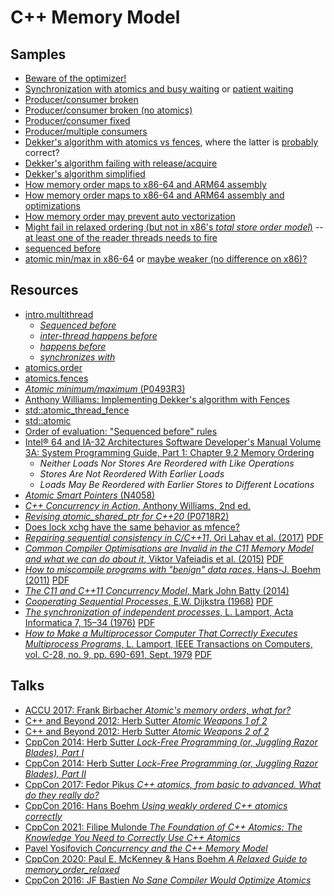 # C++ Memory Model


## Samples

* [Beware of the optimizer!](https://godbolt.org/z/rMGao4K1f)
* [Synchronization with atomics and busy waiting](https://godbolt.org/z/sE7j9abKP) or [patient waiting](https://godbolt.org/z/nKnrds54W)
* [Producer/consumer broken](https://godbolt.org/z/bh39zEdbM)
* [Producer/consumer broken (no atomics)](https://godbolt.org/z/6r7z8rTrv)
* [Producer/consumer fixed](https://godbolt.org/z/sEsa4h8sr)
* [Producer/multiple consumers](https://godbolt.org/z/d3oY6hh1G)
* [Dekker's algorithm with atomics vs fences](https://godbolt.org/z/YP4cY6zM1), where the latter is [probably](https://godbolt.org/z/xr8E3nMGG) correct?
* [Dekker's algorithm failing with release/acquire](https://godbolt.org/z/GWY85ofE5)
* [Dekker's algorithm simplified](https://godbolt.org/z/efonYcKr3)
* [How memory order maps to x86-64 and ARM64 assembly](https://godbolt.org/z/oTff5aY67)
* [How memory order maps to x86-64 and ARM64 assembly and optimizations](https://godbolt.org/z/drreTbhbr)
* [How memory order may prevent auto vectorization](https://godbolt.org/z/31W9P8Y36)
* [Might fail in relaxed ordering (but not in x86's *total store order model*)](https://godbolt.org/z/99xfvfjP3) -- [at least one of the reader threads needs to fire](https://godbolt.org/z/n4d8f8ca5)
* [sequenced before](https://godbolt.org/z/698G4Kxv4)
* [atomic min/max in x86-64](https://godbolt.org/z/PjKjvfnGe) or [maybe weaker (no difference on x86)?](https://godbolt.org/z/r8TMzjea5)

## Resources

* [intro.multithread](https://eel.is/c++draft/intro.multithread)
	* [*Sequenced before*](https://eel.is/c++draft/intro.execution#def:sequenced_before) 
	* [*inter-thread happens before*](https://eel.is/c++draft/intro.multithread#def:inter-thread_happens_before)
	* [*happens before*](https://eel.is/c++draft/intro.multithread#def:happens_before)
	* [*synchronizes with*](https://eel.is/c++draft/atomics.order)
* [atomics.order](https://eel.is/c++draft/atomics.order)
* [atomics.fences](https://eel.is/c++draft/atomics.fences)
* [*Atomic minimum/maximum* (P0493R3)](https://www.open-std.org/jtc1/sc22/wg21/docs/papers/2021/p0493r3.pdf)
* [Anthony Williams: Implementing Dekker's algorithm with Fences](https://www.justsoftwaresolutions.co.uk/threading/implementing_dekkers_algorithm_with_fences.html)
* [std::atomic_thread_fence](https://en.cppreference.com/w/cpp/atomic/atomic_thread_fence)
* [std::atomic](https://en.cppreference.com/w/cpp/atomic/atomic)
* [Order of evaluation: "Sequenced before" rules](https://en.cppreference.com/w/cpp/language/eval_order)
* [Intel® 64 and IA-32 Architectures Software Developer's Manual Volume 3A: System Programming Guide, Part 1: Chapter 9.2 Memory Ordering](https://www.intel.com/content/www/us/en/developer/articles/technical/intel-sdm.html)
	* *Neither Loads Nor Stores Are Reordered with Like Operations*
	* *Stores Are Not Reordered With Earlier Loads*
	* *Loads May Be Reordered with Earlier Stores to Different Locations*
* [*Atomic Smart Pointers* (N4058)](https://www.open-std.org/jtc1/sc22/wg21/docs/papers/2014/n4058.pdf)
* [*C++ Concurrency in Action*, Anthony Williams, 2nd ed.](https://www.manning.com/books/c-plus-plus-concurrency-in-action-second-edition)
* [*Revising atomic_shared_ptr for C++20* (P0718R2)](https://www.manning.com/books/c-plus-plus-concurrency-in-action-second-edition)
* [Does lock xchg have the same behavior as mfence?](https://stackoverflow.com/a/50279772/75883571)
* [*Repairing sequential consistency in C/C++11*, Ori Lahav et al. (2017)](https://doi.org/10.1145/3062341.3062352) [PDF](https://plv.mpi-sws.org/scfix/paper.pdf)
* [*Common Compiler Optimisations are Invalid in the C11 Memory Model and what we can do about it*, Viktor Vafeiadis et al. (2015)](https://doi.org/10.1145/2676726.2676995) [PDF](https://people.mpi-sws.org/~viktor/papers/popl2015-c11comp.pdf)
* [*How to miscompile programs with "benign" data races*, Hans-J. Boehm (2011)](https://doi.org/10.5555/2001252.2001255) [PDF](https://www.usenix.org/legacy/events/hotpar11/tech/final_files/Boehm.pdf)
* [*The C11 and C++11 Concurrency Model*, Mark John Batty (2014)](https://www.cs.kent.ac.uk/people/staff/mjb211/docs/toc.pdf)
* [*Cooperating Sequential Processes*, E.W. Dijkstra (1968)](https://doi.org/10.1007/978-1-4757-3472-0_2) [PDF](https://pure.tue.nl/ws/files/4279816/344354178746665.pdf)
* [*The synchronization of independent processes*, L. Lamport, Acta Informatica 7, 15–34 (1976)](https://doi.org/10.1007/BF00265219) [PDF](https://lamport.azurewebsites.net/pubs/synchronization.pdf)
* [*How to Make a Multiprocessor Computer That Correctly Executes Multiprocess Programs*, L. Lamport, IEEE Transactions on Computers, vol. C-28, no. 9, pp. 690-691, Sept. 1979](https://doi.org/10.1109/TC.1979.1675439) [PDF](https://www.microsoft.com/en-us/research/uploads/prod/2016/12/How-to-Make-a-Multiprocessor-Computer-That-Correctly-Executes-Multiprocess-Programs.pdf)

## Talks

* [ACCU 2017: Frank Birbacher *Atomic's memory orders, what for?*](https://youtu.be/A_vAG6LIHwQ)
* [C++ and Beyond 2012: Herb Sutter  *Atomic Weapons 1 of 2*](https://youtu.be/A8eCGOqgvH4)
* [C++ and Beyond 2012: Herb Sutter  *Atomic Weapons 2 of 2*](https://youtu.be/KeLBd2EJLOU)
* [CppCon 2014: Herb Sutter *Lock-Free Programming (or, Juggling Razor Blades), Part I*](https://youtu.be/c1gO9aB9nbs)
* [CppCon 2014: Herb Sutter *Lock-Free Programming (or, Juggling Razor Blades), Part II*](https://youtu.be/CmxkPChOcvw)
* [CppCon 2017: Fedor Pikus *C++ atomics, from basic to advanced. What do they really do?*](https://youtu.be/ZQFzMfHIxng)
* [CppCon 2016: Hans Boehm *Using weakly ordered C++ atomics correctly*](https://youtu.be/M15UKpNlpeM)
* [CppCon 2021: Filipe Mulonde *The Foundation of C++ Atomics: The Knowledge You Need to Correctly Use C++ Atomics*](https://youtu.be/BfEnMRWLjgQ)
* [Pavel Yosifovich *Concurrency and the C++ Memory Model*](https://youtu.be/NZ_ncor_Lj0)
* [CppCon 2020: Paul E. McKenney & Hans Boehm *A Relaxed Guide to memory_order_relaxed*](https://youtu.be/cWkUqK71DZ0)
* [CppCon 2016: JF Bastien *No Sane Compiler Would Optimize Atomics*](https://youtu.be/IB57wIf9W1k)